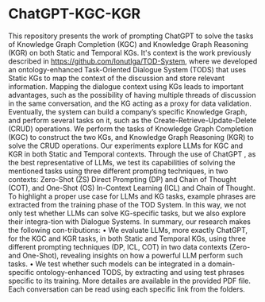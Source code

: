 # ChatGPT-KGC-KGR
This repository presents the work of prompting ChatGPT to solve the tasks of Knowledge Graph Completion (KGC) and Knowledge Graph Reasoning (KGR) on both Static and Temporal KGs.
It's context is the work previously described in https://github.com/IonutIga/TOD-System, where we developed an ontology-enhanced Task-Oriented Dialogue System (TODS) that uses Static KGs to map the context of the discussion and store relevant information. Mapping the dialogue context using KGs leads to important advantages, such as the possibility of having multiple threads of discussion in the same conversation, and the KG acting as a proxy for data validation. Eventually, the system can build a company’s specific Knowledge Graph, and perform several tasks on it, such as the Create-Retrieve-Update-Delete (CRUD) operations. We perform the tasks of Knowledge Graph Completion (KGC) to construct the two KGs, and Knowledge Graph Reasoning (KGR) to solve the CRUD operations.
Our experiments explore LLMs for KGC and KGR in both Static and Temporal contexts. Through the use of ChatGPT , as the best representative of LLMs, we test its capabilities of solving the mentioned tasks using three different prompting techniques, in two contexts: Zero-Shot (ZS) Direct Prompting (DP) and Chain of Thought (COT), and One-Shot (OS) In-Context Learning (ICL) and Chain of Thought. To highlight a proper use case for LLMs and KG tasks, example phrases are extracted from the training phase of the TOD System. In this way, we not only test whether LLMs can solve KG-specific tasks, but we also explore their integra-tion with Dialogue Systems. In summary, our research makes the following con-tributions:
•	We evaluate LLMs, more exactly ChatGPT, for the KGC and KGR tasks, in both Static and Temporal KGs, using three different prompting techniques (DP, ICL, COT) in two data contexts (Zero- and One-Shot), revealing insights on how a powerful LLM perform such tasks.
•	We test whether such models can be integrated in a domain-specific ontology-enhanced TODS, by extracting and using test phrases specific to its training.
More detailes are available in the provided PDF file.
Each conversation can be read using each specific link from the folders. 

